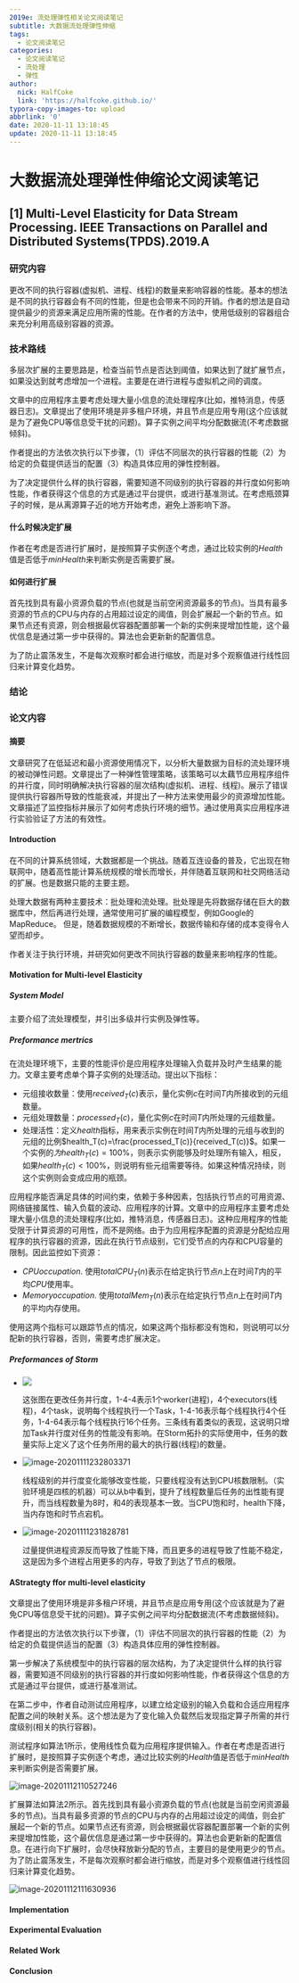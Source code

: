 ```yaml
---
2019e: 流处理弹性相关论文阅读笔记
subtitle: 大数据流处理弹性伸缩
tags:
  - 论文阅读笔记
categories:
  - 论文阅读笔记
  - 流处理
  - 弹性
author:
  nick: HalfCoke
  link: 'https://halfcoke.github.io/'
typora-copy-images-to: upload
abbrlink: '0'
date: 2020-11-11 13:18:45
update: 2020-11-11 13:18:45
---
```


# 大数据流处理弹性伸缩论文阅读笔记

## [1] Multi-Level Elasticity for Data Stream Processing. IEEE Transactions on Parallel and Distributed Systems(TPDS).2019.A

### 研究内容

更改不同的执行容器(虚拟机、进程、线程)的数量来影响容器的性能。基本的想法是不同的执行容器会有不同的性能，但是也会带来不同的开销。作者的想法是自动提供最少的资源来满足应用所需的性能。在作者的方法中，使用低级别的容器组合来充分利用高级别容器的资源。

### 技术路线

多层次扩展的主要思路是，检查当前节点是否达到阈值，如果达到了就扩展节点，如果没达到就考虑增加一个进程。主要是在进行进程与虚拟机之间的调度。

文章中的应用程序主要考虑处理大量小信息的流处理程序(比如，推特消息，传感器日志)。文章提出了使用环境是非多租户环境，并且节点是应用专用(这个应该就是为了避免CPU等信息受干扰的问题)。算子实例之间平均分配数据流(不考虑数据倾斜)。

作者提出的方法依次执行以下步骤，（1）评估不同层次的执行容器的性能（2）为给定的负载提供适当的配置（3）构造具体应用的弹性控制器。

为了决定提供什么样的执行容器，需要知道不同级别的执行容器的并行度如何影响性能，作者获得这个信息的方式是通过平台提供，或进行基准测试。在考虑瓶颈算子的时候，是从离源算子近的地方开始考虑，避免上游影响下游。

#### 什么时候决定扩展

作者在考虑是否进行扩展时，是按照算子实例逐个考虑，通过比较实例的$Health$值是否低于$minHealth$来判断实例是否需要扩展。

#### 如何进行扩展

首先找到具有最小资源负载的节点(也就是当前空闲资源最多的节点)。当具有最多资源的节点的CPU与内存的占用超过设定的阈值，则会扩展起一个新的节点。如果节点还有资源，则会根据最优容器配置部署一个新的实例来提增加性能，这个最优信息是通过第一步中获得的。算法也会更新新的配置信息。

为了防止震荡发生，不是每次观察时都会进行缩放，而是对多个观察值进行线性回归来计算变化趋势。

### 结论

### 论文内容

#### 摘要

文章研究了在低延迟和最小资源使用情况下，以分析大量数据为目标的流处理环境的被动弹性问题。文章提出了一种弹性管理策略，该策略可以太藕节应用程序组件的并行度，同时明确解决执行容器的层次结构(虚拟机、进程、线程)。展示了错误提供执行容器所导致的性能衰减，并提出了一种方法来使用最少的资源增加性能。文章描述了监控指标并展示了如何考虑执行环境的细节。通过使用真实应用程序进行实验验证了方法的有效性。

#### Introduction

在不同的计算系统领域，大数据都是一个挑战。随着互连设备的普及，它出现在物联网中，随着高性能计算系统规模的增长而增长，并伴随着互联网和社交网络活动的扩展。也是数据只能的主要主题。

处理大数据有两种主要技术：批处理和流处理。批处理是先将数据存储在巨大的数据库中，然后再进行处理，通常使用可扩展的编程模型，例如Google的MapReduce。 但是，随着数据规模的不断增长，数据传输和存储的成本变得令人望而却步。

作者关注于执行环境，并研究如何更改不同执行容器的数量来影响程序的性能。

#### Motivation for Multi-level Elasticity

##### System Model

主要介绍了流处理模型，并引出多级并行实例及弹性等。

##### Preformance mertrics

在流处理环境下，主要的性能评价是应用程序处理输入负载并及时产生结果的能力。文章主要考虑单个算子实例的处理活动。提出以下指标：

- 元组接收数量：使用$received_T(c)$表示，量化实例$c$在时间$T$内所接收到的元组数量。
- 元组处理数量：$processed_T(c)$，量化实例$c$在时间$T$内所处理的元组数量。
- 处理活性：定义$health$指标，用来表示实例在时间$T$内所处理的元组与收到的元组的比例$health_T(c)=\frac{processed_T(c)}{received_T(c)}$。如果一个实例的$为$$health_T(c)=100\%$，则表示实例能够及时处理所有输入，相反，如果$health_T(c)<100\%$，则说明有些元组需要等待。如果这种情况持续，则这个实例则会变成应用的瓶颈。

应用程序能否满足具体的时间约束，依赖于多种因素，包括执行节点的可用资源、网络链接属性、输入负载的波动、应用程序的计算。文章中的应用程序主要考虑处理大量小信息的流处理程序(比如，推特消息，传感器日志)。这种应用程序的性能受限于计算资源的可用性，而不是网络。由于为应用程序配置的资源是分配给应用程序的执行容器的资源，因此在执行节点级别，它们受节点的内存和CPU容量的限制。因此监控如下资源：

- $CPU occupation$. 使用$totalCPU_T(n)$表示在给定执行节点$n$上在时间$T$内的平均$CPU$使用率。
- $Memory occupation$. 使用$totalMem_T(n)$表示在给定执行节点$n$上在时间$T$内的平均内存使用。

使用这两个指标可以跟踪节点的情况，如果这两个指标都没有饱和，则说明可以分配新的执行容器，否则，需要考虑扩展决定。

##### Preformances of Storm

- ![](https://gitee.com/halfcoke/blog_img/raw/master/img/20201111230437.png)

  这张图在更改任务并行度，1-4-4表示1个worker(进程)，4个executors(线程)，4个task，说明每个线程执行一个Task，1-4-16表示每个线程执行4个任务，1-4-64表示每个线程执行16个任务。三条线有着类似的表现，这说明只增加Task并行度对任务的性能没有影响。在Storm拓扑的实际使用中，任务的数量实际上定义了这个任务所用的最大的执行器(线程)的数量。

- ![image-20201111232803371](https://gitee.com/halfcoke/blog_img/raw/master/img/image-20201111232803371.png)

  线程级别的并行度变化能够改变性能，只要线程没有达到CPU核数限制。（实验环境是四核的机器）可以从b中看到，提升了线程数量后任务的出性能有提升，而当线程数量为8时，和4的表现基本一致。当CPU饱和时，health下降，当内存饱和时节点宕机。

- ![image-20201111231828781](https://gitee.com/halfcoke/blog_img/raw/master/img/image-20201111231828781.png)

  过量提供进程资源反而导致了性能下降，而且更多的进程导致了性能不稳定，这是因为多个进程占用更多的内存，导致了到达了节点的极限。

#### AStrategty ffor multi-level elasticity

文章提出了使用环境是非多租户环境，并且节点是应用专用(这个应该就是为了避免CPU等信息受干扰的问题)。算子实例之间平均分配数据流(不考虑数据倾斜)。

作者提出的方法依次执行以下步骤，（1）评估不同层次的执行容器的性能（2）为给定的负载提供适当的配置（3）构造具体应用的弹性控制器。

第一步解决了系统模型中的执行容器的层次结构，为了决定提供什么样的执行容器，需要知道不同级别的执行容器的并行度如何影响性能，作者获得这个信息的方式是通过平台提供，或进行基准测试。

在第二步中，作者自动测试应用程序，以建立给定级别的输入负载和合适应用程序配置之间的映射关系。这个想法是为了变化输入负载然后发现指定算子所需的并行度级别(相关的执行容器)。

测试程序如算法1所示，使用线性负载为应用程序提供输入。作者在考虑是否进行扩展时，是按照算子实例逐个考虑，通过比较实例的$Health$值是否低于$minHealth$来判断实例是否需要扩展。

![image-20201112110527246](https://gitee.com/halfcoke/blog_img/raw/master/img/image-20201112110527246.png)

扩展算法如算法2所示。首先找到具有最小资源负载的节点(也就是当前空闲资源最多的节点)。当具有最多资源的节点的CPU与内存的占用超过设定的阈值，则会扩展起一个新的节点。如果节点还有资源，则会根据最优容器配置部署一个新的实例来提增加性能，这个最优信息是通过第一步中获得的。算法也会更新新的配置信息。在进行向下扩展时，会尽快释放新分配的节点，主要目的是使用更少的节点。为了防止震荡发生，不是每次观察时都会进行缩放，而是对多个观察值进行线性回归来计算变化趋势。

![image-20201112111630936](https://gitee.com/halfcoke/blog_img/raw/master/img/image-20201112111630936.png)

#### Implementation

#### Experimental Evaluation

#### Related Work

#### Conclusion



